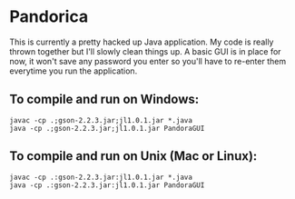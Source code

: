 Pandorica
=========

This is currently a pretty hacked up Java application.  My code is really thrown together but I'll slowly clean things up.  A basic GUI is in place for now, it won't save any password you enter so you'll have to re-enter them everytime you run the application.

To compile and run on Windows:
------------------------------

	javac -cp .;gson-2.2.3.jar;jl1.0.1.jar *.java
	java -cp .;gson-2.2.3.jar;jl1.0.1.jar PandoraGUI

To compile and run on Unix (Mac or Linux):
------------------------------------------

	javac -cp .:gson-2.2.3.jar:jl1.0.1.jar *.java
	java -cp .:gson-2.2.3.jar:jl1.0.1.jar PandoraGUI
